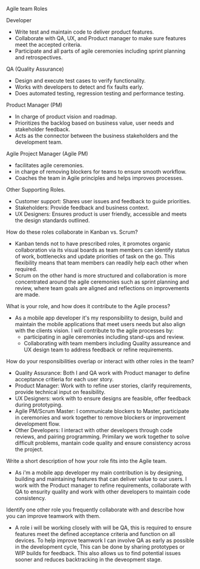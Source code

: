 Agile team Roles

Developer

- Write test and maintain code to deliver product features.
- Collaborate with QA, UX, and Product manager to make sure features meet the accepted criteria.
- Participate and all parts of agile ceremonies including sprint planning and retrospectives.

QA (Quality Assurance)

- Design and execute test cases to verify functionality.
- Works with developers to detect and fix faults early.
- Does automated testing, regression testing and performance testing.

Product Manager (PM)

- In charge of product vision and roadmap.
- Prioritizes the backlog based on business value, user needs and stakeholder feedback.
- Acts as the connector between the business stakeholders and the development team.

Agile Project Manager (Agile PM)

- facilitates agile ceremonies.
- in charge of removing blockers for teams to ensure smooth workflow.
- Coaches the team in Agile principles and helps improves processes.

Other Supporting Roles.

- Customer support: Shares user issues and feedback to guide priorities.
- Stakeholders: Provide feedback and business context.
- UX Designers: Ensures product is user friendly, accessible and meets the design standards outlined.

How do these roles collaborate in Kanban vs. Scrum?

- Kanban tends not to have prescribed roles, it promotes organic collaboration via its visual boards as team members can identify status of work, bottlenecks and update priorities of task on the go. This flexibility means that team members can readily help each other when required.
- Scrum on the other hand is more structured and collaboration is more concentrated around the agile ceremonies such as sprint planning and review, where team goals are aligned and reflections on improvements are made.

What is your role, and how does it contribute to the Agile process?

- As a mobile app developer it's my responsibility to design, build and maintain the mobile applications that meet users needs but also align with the clients vision. I will contribute to the agile processes by:
  - participating in agile ceremonies including stand-ups and review.
  - Collaborating with team members including Quality assureance and UX design team to address feedback or refine requirements.

How do your responsibilities overlap or interact with other roles in the team?

- Quality Assurance: Both I and QA work with Product manager to define acceptance critieria for each user story.
- Product Manager: Work with to refine user stories, clarify requirements, provide technical input on feasibility.
- UX Designers: work with to ensure designs are feasible, offer feedback during prototyping.
- Agile PM/Scrum Master: I communicate blockers to Master, participate in ceremonies and work together to remove blockers or improvement development flow.
- Other Developers: I interact with other developers through code reviews, and pairing programming. Primilary we work together to solve difficult problems, mantain code quality and ensure consistency across the project.

Write a short description of how your role fits into the Agile team.

- As i'm a mobile app developer my main contribution is by designing, building and maintaining features that can deliver value to our users. I work with the Product manager to refine requirements, collaborate with QA to ensurity quality and work with other developers to maintain code consistency.

Identify one other role you frequently collaborate with and describe how you can improve teamwork with them.

- A role i will be working closely with will be QA, this is required to ensure features meet the defined acceptance criteria and function on all devices. To help improve teamwork I can involve QA as early as possible in the development cycle, This can be done by sharing prototypes or WIP builds for feedback. This also allows us to find potential issues sooner and reduces backtracking in the deveopment stage.

